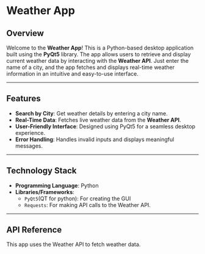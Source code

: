 # Weather App   

## Overview  
Welcome to the **Weather App**! This is a Python-based desktop application built using the **PyQt5** library. The app allows users to retrieve and display current weather data by interacting with the **Weather API**. Just enter the name of a city, and the app fetches and displays real-time weather information in an intuitive and easy-to-use interface.

---

## Features  
- **Search by City**: Get weather details by entering a city name.  
- **Real-Time Data**: Fetches live weather data from the **Weather API**.  
- **User-Friendly Interface**: Designed using PyQt5 for a seamless desktop experience.  
- **Error Handling**: Handles invalid inputs and displays meaningful messages.  

---

## Technology Stack  
- **Programming Language**: Python  
- **Libraries/Frameworks**:  
  - `PyQt5`(QT for python): For creating the GUI  
  - `Requests`: For making API calls to the Weather API.

---


## API Reference  
This app uses the Weather API to fetch weather data.
